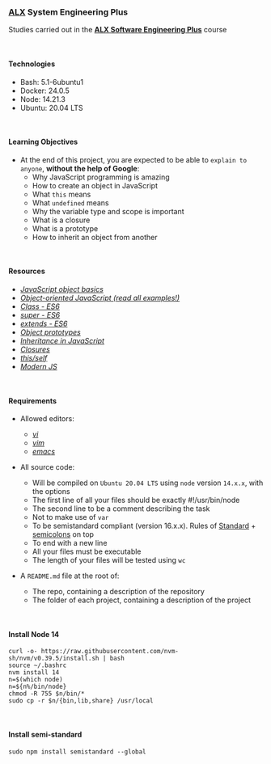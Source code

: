 ### [ALX](https://www.alxafrica.com/) System Engineering Plus

Studies carried out in the **[ALX Software Engineering Plus](https://www.alxafrica.com/software-engineering-plus/)** course

<br />

#### Technologies

* Bash:     5.1-6ubuntu1
* Docker:   24.0.5
* Node:     14.21.3
* Ubuntu:   20.04 LTS

<br />

#### Learning Objectives

* At the end of this project, you are expected to be able to `explain to anyone`, **without the help of Google**:
    * Why JavaScript programming is amazing
    * How to create an object in JavaScript
    * What `this` means
    * What `undefined` means
    * Why the variable type and scope is important
    * What is a closure
    * What is a prototype
    * How to inherit an object from another

<br />

#### Resources

* _[JavaScript object basics](https://developer.mozilla.org/en-US/docs/Learn/JavaScript/Objects/Basics)_
* _[Object-oriented JavaScript (read all examples!)](https://developer.mozilla.org/en-US/docs/Learn/JavaScript/Objects/Classes_in_JavaScript)_
* _[Class - ES6](https://developer.mozilla.org/en-US/docs/Web/JavaScript/Reference/Classes)_
* _[super - ES6](https://developer.mozilla.org/en-US/docs/Web/JavaScript/Reference/Operators/super)_
* _[extends - ES6](https://developer.mozilla.org/en-US/docs/Web/JavaScript/Reference/Classes/extends)_
* _[Object prototypes](https://developer.mozilla.org/en-US/docs/Learn/JavaScript/Objects/Object_prototypes)_
* _[Inheritance in JavaScript](https://developer.mozilla.org/en-US/docs/Learn/JavaScript/Objects/Classes_in_JavaScript)_
* _[Closures](https://developer.mozilla.org/en-US/docs/Web/JavaScript/Closures)_
* _[this/self](https://alistapart.com/article/getoutbindingsituations/)_
* _[Modern JS](https://github.com/mbeaudru/modern-js-cheatsheet)_

<br />

#### Requirements

* Allowed editors:
    * _[vi](https://www.geeksforgeeks.org/vi-editor-unix/)_
    * _[vim](https://www.geeksforgeeks.org/getting-started-with-vim-editor-in-linux/)_
    * _[emacs](https://www.geeksforgeeks.org/emacs-command-in-linux-with-examples/)_

* All source code:
    * Will be compiled on `Ubuntu 20.04 LTS` using `node` version `14.x.x`, with the options
    * The first line of all your files should be exactly #!/usr/bin/node
    * The second line to be a comment describing the task
    * Not to make use of `var`
    * To be semistandard compliant (version 16.x.x). Rules of [Standard](https://standardjs.com/rules.html) + [semicolons](https://github.com/standard/semistandard) on top
    * To end with a new line
    * All your files must be executable
    * The length of your files will be tested using `wc`

* A `README.md` file at the root of:
    * The repo, containing a description of the repository
    * The folder of each project, containing a description of the project

<br />

#### Install Node 14

```
curl -o- https://raw.githubusercontent.com/nvm-sh/nvm/v0.39.5/install.sh | bash
source ~/.bashrc
nvm install 14
n=$(which node)
n=${n%/bin/node}
chmod -R 755 $n/bin/* 
sudo cp -r $n/{bin,lib,share} /usr/local
```

<br />

#### Install semi-standard

```
sudo npm install semistandard --global
```

<br />
